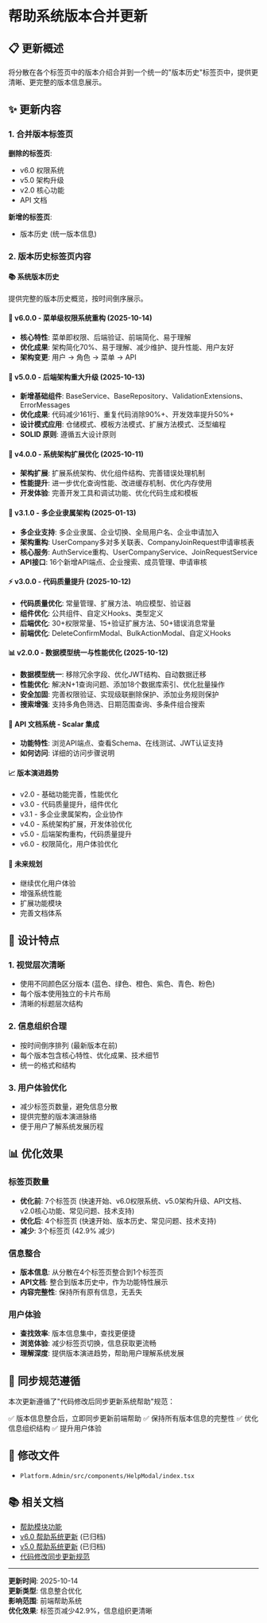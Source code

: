 # 帮助系统版本合并更新

## 📋 更新概述

将分散在各个标签页中的版本介绍合并到一个统一的"版本历史"标签页中，提供更清晰、更完整的版本信息展示。

## ✨ 更新内容

### 1. 合并版本标签页

**删除的标签页**:
- v6.0 权限系统
- v5.0 架构升级  
- v2.0 核心功能
- API 文档

**新增的标签页**:
- 版本历史 (统一版本信息)

### 2. 版本历史标签页内容

#### 📚 系统版本历史
提供完整的版本历史概览，按时间倒序展示。

#### 🎯 v6.0.0 - 菜单级权限系统重构 (2025-10-14)
- **核心特性**: 菜单即权限、后端验证、前端简化、易于理解
- **优化成果**: 架构简化70%、易于理解、减少维护、提升性能、用户友好
- **架构变更**: 用户 → 角色 → 菜单 → API

#### 🚀 v5.0.0 - 后端架构重大升级 (2025-10-13)
- **新增基础组件**: BaseService、BaseRepository、ValidationExtensions、ErrorMessages
- **优化成果**: 代码减少161行、重复代码消除90%+、开发效率提升50%+
- **设计模式应用**: 仓储模式、模板方法模式、扩展方法模式、泛型编程
- **SOLID 原则**: 遵循五大设计原则

#### 🔧 v4.0.0 - 系统架构扩展优化 (2025-10-11)
- **架构扩展**: 扩展系统架构、优化组件结构、完善错误处理机制
- **性能提升**: 进一步优化查询性能、改进缓存机制、优化内存使用
- **开发体验**: 完善开发工具和调试功能、优化代码生成和模板

#### 🏢 v3.1.0 - 多企业隶属架构 (2025-01-13)
- **多企业支持**: 多企业隶属、企业切换、全局用户名、企业申请加入
- **架构重构**: UserCompany多对多关联表、CompanyJoinRequest申请审核表
- **核心服务**: AuthService重构、UserCompanyService、JoinRequestService
- **API接口**: 16个新增API端点、企业搜索、成员管理、申请审核

#### ⚡ v3.0.0 - 代码质量提升 (2025-10-12)
- **代码质量优化**: 常量管理、扩展方法、响应模型、验证器
- **组件优化**: 公共组件、自定义Hooks、类型定义
- **后端优化**: 30+权限常量、15+验证扩展方法、50+错误消息常量
- **前端优化**: DeleteConfirmModal、BulkActionModal、自定义Hooks

#### 📊 v2.0.0 - 数据模型统一与性能优化 (2025-10-12)
- **数据模型统一**: 移除冗余字段、优化JWT结构、自动数据迁移
- **性能优化**: 解决N+1查询问题、添加18个数据库索引、优化批量操作
- **安全加固**: 完善权限验证、实现级联删除保护、添加业务规则保护
- **搜索增强**: 支持多角色筛选、日期范围查询、多条件组合搜索

#### 📖 API 文档系统 - Scalar 集成
- **功能特性**: 浏览API端点、查看Schema、在线测试、JWT认证支持
- **如何访问**: 详细的访问步骤说明

#### 📈 版本演进趋势
- v2.0 - 基础功能完善，性能优化
- v3.0 - 代码质量提升，组件优化
- v3.1 - 多企业隶属架构，企业协作
- v4.0 - 系统架构扩展，开发体验优化
- v5.0 - 后端架构重构，代码质量提升
- v6.0 - 权限简化，用户体验优化

#### 🔮 未来规划
- 继续优化用户体验
- 增强系统性能
- 扩展功能模块
- 完善文档体系

## 🎯 设计特点

### 1. 视觉层次清晰
- 使用不同颜色区分版本 (蓝色、绿色、橙色、紫色、青色、粉色)
- 每个版本使用独立的卡片布局
- 清晰的标题层次结构

### 2. 信息组织合理
- 按时间倒序排列 (最新版本在前)
- 每个版本包含核心特性、优化成果、技术细节
- 统一的格式和结构

### 3. 用户体验优化
- 减少标签页数量，避免信息分散
- 提供完整的版本演进脉络
- 便于用户了解系统发展历程

## 📊 优化效果

### 标签页数量
- **优化前**: 7个标签页 (快速开始、v6.0权限系统、v5.0架构升级、API文档、v2.0核心功能、常见问题、技术支持)
- **优化后**: 4个标签页 (快速开始、版本历史、常见问题、技术支持)
- **减少**: 3个标签页 (42.9% 减少)

### 信息整合
- **版本信息**: 从分散在4个标签页整合到1个标签页
- **API文档**: 整合到版本历史中，作为功能特性展示
- **内容完整性**: 保持所有原有信息，无丢失

### 用户体验
- **查找效率**: 版本信息集中，查找更便捷
- **浏览体验**: 减少标签页切换，信息获取更流畅
- **理解深度**: 提供版本演进趋势，帮助用户理解系统发展

## 🔄 同步规范遵循

本次更新遵循了"代码修改后同步更新系统帮助"规范：

✅ 版本信息整合后，立即同步更新前端帮助
✅ 保持所有版本信息的完整性
✅ 优化信息组织结构
✅ 提升用户体验

## 📝 修改文件

- `Platform.Admin/src/components/HelpModal/index.tsx`

## 📚 相关文档

- [帮助模块功能](HELP-MODULE-FEATURE.md)
- [v6.0 帮助系统更新](../archived/versions/V6-HELP-SYSTEM-UPDATE.md) (已归档)
- [v5.0 帮助系统更新](../archived/versions/V5-HELP-SYSTEM-UPDATE.md) (已归档)
- [代码修改同步更新规范](../README.md)

---

**更新时间**: 2025-10-14  
**更新类型**: 信息整合优化  
**影响范围**: 前端帮助系统  
**优化效果**: 标签页减少42.9%，信息组织更清晰